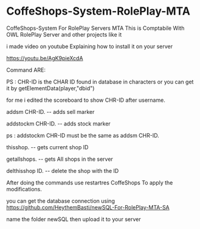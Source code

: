 # CoffeShops-System-RolePlay-MTA
CoffeShops-System For RolePlay Servers MTA  This is Comptabile With OWL RolePlay Server and other projects like it



i made video on youtube Explaining how to install it on your server

https://youtu.be/AgK9pieXcdA


Command ARE:

PS : CHR-ID is the CHAR ID found in database in characters or you can get it by getElementData(player,"dbid")

for me i edited the scoreboard to show CHR-ID after username.

addsm CHR-ID.    -- adds sell marker

addstockm CHR-ID. -- adds stock marker

ps : addstockm CHR-ID must be the same as addsm CHR-ID.

thisshop. -- gets current shop ID

getallshops. -- gets All shops in the server

delthisshop ID. -- delete the shop with the ID

After doing the commands use restartres CoffeShops To apply the modifications.


you can get the database connection using 
https://github.com/HeythemBasti/newSQL-For-RolePlay-MTA-SA

name the folder newSQL then upload it to your server 

